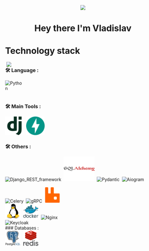 <div id="header" align="center">
  <img src="https://i.giphy.com/media/v1.Y2lkPTc5MGI3NjExeGZmeHNxenR0bThsdzB3cWZ5bWcwNXB4d3JndmFzYjJyaTVueXJpMSZlcD12MV9pbnRlcm5hbF9naWZfYnlfaWQmY3Q9Zw/WtTnAfZn6aVJfBzlN3/giphy.gif"
 width="150"/>
  <h1>
  Hey there I'm Vladislav
 </h1>
</div>

<div id="body">
  <h1>
  Technology stack
 </h1>
  <img src="https://user-images.githubusercontent.com/74038190/212750999-42ff8a64-dad8-4772-9648-849968543991.gif" align=right width="500"/>
</div>

### :hammer_and_wrench: Language :
<div>
<img src="https://user-images.githubusercontent.com/74038190/212257472-08e52665-c503-4bd9-aa20-f5a4dae769b5.gif" title="Python" alt="Python" align=left width="60" height="60"/>
 <br>
  <br>
    <br>
</div>

### :hammer_and_wrench: Main Tools :

<div>
  <img src="https://raw.githubusercontent.com/devicons/devicon/6910f0503efdd315c8f9b858234310c06e04d9c0/icons/django/django-plain.svg" title="Django" alt="Django" width="60" height="60"/>&nbsp;
  <img src="https://raw.githubusercontent.com/devicons/devicon/6910f0503efdd315c8f9b858234310c06e04d9c0/icons/fastapi/fastapi-plain.svg" title="FastAPI" alt="FastAPI" width="60" height="60"/>&nbsp;
    <br>
</div>

### :hammer_and_wrench: Others :
<div>
  <img src="https://s3.amazonaws.com/media-p.slid.es/uploads/708405/images/4005243/django_rest_500x500.png" title="Django_REST_framework" alt="Django_REST_framework" width="50" height="50"/>&nbsp;
  <img src="https://raw.githubusercontent.com/devicons/devicon/6910f0503efdd315c8f9b858234310c06e04d9c0/icons/sqlalchemy/sqlalchemy-original-wordmark.svg" title="SQLAlchemy" alt="SQLAlchemy" width="100" height="80"/>&nbsp;
  <img src="https://newreleases.io/icon/github/pydantic" title="Pydantic" alt="Pydantic" width="50" height="50"/>&nbsp;
  <img src="https://60.img.avito.st/image/1/1.6HpTfLa6RJNl1YaWD1O0J5HfQpfnX0xR4t9Am-_XRg.5V60yI-bxYlC3EPHEJpAC5GD77Le_yTCzuciVAtVgcU" title="Aiogram" alt="Aiogram" width="50" height="50"/>&nbsp;
   <br>
   <br>
</div>
<div>
  <img src="https://blog.4linux.com.br/wp-content/uploads/2017/07/celery-1000x1000_c.jpg" title="Celery" alt="Celery" width="50" height="50"/>&nbsp;
  <img src="https://github.com/user-attachments/assets/f4739117-3fb2-4107-8484-b301f8e04fce" title="gRPC" alt="gRPC" width="50" height="50"/>&nbsp;
  <img src="https://raw.githubusercontent.com/devicons/devicon/6910f0503efdd315c8f9b858234310c06e04d9c0/icons/rabbitmq/rabbitmq-original.svg" title="RabbitMQ" alt="RabbitMQ" width="50" height="50"/>&nbsp;
   <br>

</div>

<div>
  <img src="https://raw.githubusercontent.com/devicons/devicon/6910f0503efdd315c8f9b858234310c06e04d9c0/icons/linux/linux-original.svg" title="Linux" alt="Linux" width="50" height="50"/>&nbsp;
  <img src="https://raw.githubusercontent.com/devicons/devicon/6910f0503efdd315c8f9b858234310c06e04d9c0/icons/docker/docker-original-wordmark.svg" title="Docker" alt="Docker" width="50" height="50"/>&nbsp;
  <img src="https://github.com/user-attachments/assets/1b8be277-334e-4ea2-bfa3-2ee4d44510f8" title="Nginx" alt="Nginx" width="70" height="70"/>&nbsp;
   <br>

</div>

<div>
  <img src="https://temofeev.ru/upload/iblock/930/930f18cfdb29f9ce3e3fc52f3da6e67e.png" title="Keycloak" alt="Keycloak" width="100" height="100"/>&nbsp;
   <br>

</div>
### Databases :

<div>
  <img src="https://raw.githubusercontent.com/devicons/devicon/6910f0503efdd315c8f9b858234310c06e04d9c0/icons/postgresql/postgresql-original-wordmark.svg" title="PostgreSQL" alt="PostgreSQL" width="50" height="50"/>&nbsp;
  <img src="https://raw.githubusercontent.com/devicons/devicon/6910f0503efdd315c8f9b858234310c06e04d9c0/icons/redis/redis-original-wordmark.svg" title="Redis" alt="Redis" width="50" height="50"/>&nbsp;
   <br>
</div>

